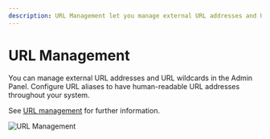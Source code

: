 ```yaml
---
description: URL Management let you manage external URL addresses and URL wildcards.
---
```


# URL Management

You can manage external URL addresses and URL wildcards in the Admin Panel.
Configure URL aliases to have human-readable URL addresses throughout your system.

See [URL management](url_management.md) for further information.

![URL Management](admin_panel_url_management.png "URL Management")